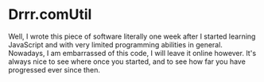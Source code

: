# Drrr.comUtil

Well, I wrote this piece of software literally one week after I started learning JavaScript and with very limited programming abilities in general.
Nowadays, I am embarrassed of this code, I will leave it online however. 
It's always nice to see where once you started, and to see how far you have progressed ever since then.
